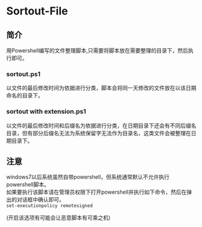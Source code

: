 # Sortout-File
## 简介
用Powershell编写的文件整理脚本,只需要将脚本放在需要整理的目录下，然后执行即可。
### sortout.ps1
以文件的最后修改时间为依据进行分类，脚本会将同一天修改的文件放在以该日期命名的目录下。
### sortout with extension.ps1
以文件的最后修改时间和后缀名为依据进行分类，在日期目录下还会有不同后缀名目录，但有部分后缀名无法为系统保留字无法作为目录名，这类文件会被整理在日期目录下。
## 注意
windows7以后系统虽然自带powershell，但系统通常默认不允许执行powershell脚本。  
如果要执行该脚本请在管理员权限下打开powershell并执行如下命令，然后在弹出的对话框中确认即可。  
`set-executionpolicy remotesigned`  

(开启该选项有可能会让恶意脚本有可乘之机)
